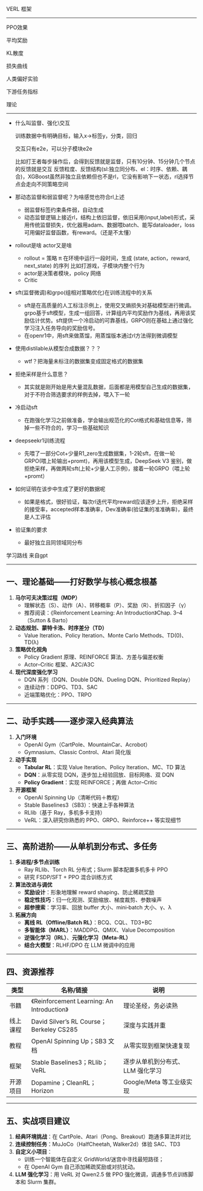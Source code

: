 VERL 框架

---



PPO效果

平均奖励

KL散度

损失曲线

人类偏好实验

下游任务指标





理论

---

* 什么叫监督、强化\交互

  训练数据中有明确目标，输入x->标签y，分类，回归

  交互只有e2e，可以分子模块e2e

  比如打王者每步操作后，会得到反馈就是监督，只有10分钟、15分钟几个节点的反馈就是交互  反馈粒度、反馈结构(sl:独立同分布、el：时序、依赖、耦合)，XGBoost虽然非独立且依赖但也不是rl，它没有影响下一状态，rl选择节点会走向不同策略空间

* 那动态监督和弱监督呢？为啥感觉也符合rl上述

  * 弱监督标签约束条件弱，自动生成
  * 动态监督逻辑上接近rl，结构上依旧监督，依旧采用(input,label)形式，采用传统监督损失，优化器用adam、数据喂batch、能写dataloader，loss可用偏好监督函数，有reward。（还是不太懂）

* rollout是啥 actor又是啥

  * rollout = 策略 π 在环境中运行一段时间，生成 (state, action，reward, next_state) 的序列 比如打游戏，子模块内整个行为
  * actor是决策者模块，policy 网络
  * Critic

* sft(监督微调)和grpo(组相对策略优化)在训练流程中的关系
  * sft是在高质量的人工标注示例上，使用交叉熵损失对基础模型进行微调。grpo基于sft模型，生成一组回答，计算组内平均奖励作为基线，再用该奖励估计优势。sft提供一个冷启动的可靠基线，GRPO则在基础上通过强化学习注入任务导向的奖励信号。
  * 在openr1中，用sft来做蒸馏，用蒸馏版本通过rl方法得到微调模型
  
* 使用distilable从模型合成数据？？？
  * wtf？把海量未标注的数据集变成固定格式的数据集
  
* 拒绝采样是什么意思？

  * 其实就是刚开始是用大量混乱数据，后面都是用模型自己生成的数据集，对于不符合筛选要求的样例去掉，喂入下一轮

* 冷启动sft

  * 在跑强化学习之前做准备，学会输出规范化的Cot格式和基础信息等，筛掉一些不符合的，学习一些基础知识

* deepseekr1训练流程

  * 先喂了一部分Cot+少量R1_zero生成数据集，1-2轮sft，在做一轮GRPO(喂上轮输出+promt)，再用该模型生成，DeepSeek V3 鉴别，做拒绝采样，再做两轮sft(上轮+少量人工示例)，接着一轮GRPO（喂上轮+promt）

* 如何证明在该步中生成了更好的数据呢 
  * 如果是格式，很好验证，每次rl迭代平均reward应该逐步上升，拒绝采样的接受率，accepted样本准确率，Dev准确率(验证集的准准确率)，最终是人工评估
* 验证集的要求
  * 最好独立且同领域同分布











学习路线 来自gpt

---

## 一、理论基础——打好数学与核心概念根基

1. **马尔可夫决策过程（MDP）**
   - 理解状态（S）、动作（A）、转移概率（P）、奖励（R）、折扣因子（γ）
   - 推荐阅读：《Reinforcement Learning: An Introduction》Chap. 3–4（Sutton & Barto）
2. **动态规划、蒙特卡洛、时序差分（TD）**
   - Value Iteration、Policy Iteration、Monte Carlo Methods、TD(0)、TD(λ)
3. **策略优化视角**
   - Policy Gradient 原理、REINFORCE 算法、方差与偏差权衡
   - Actor–Critic 框架、A2C/A3C
4. **现代深度强化学习**
   - DQN 系列（DQN、Double DQN、Dueling DQN、Prioritized Replay）
   - 连续动作：DDPG、TD3、SAC
   - 近端策略优化：PPO、TRPO

------

## 二、动手实践——逐步深入经典算法

1. **入门环境**
   - OpenAI Gym（CartPole、MountainCar、Acrobot）
   - Gymnasium、Classic Control、Atari 简化版
2. **动手实现**
   - **Tabular RL**：实现 Value Iteration、Policy Iteration、MC、TD 算法
   - **DQN**：从零实现 DQN，逐步加上经验回放、目标网络、双 DQN
   - **Policy Gradient**：实现 REINFORCE；再做 Actor–Critic
3. **开源框架**
   - OpenAI Spinning Up（清晰代码＋教程）
   - Stable Baselines3（SB3）：快速上手各种算法
   - RLlib（基于 Ray，多机多卡支持）
   - VeRL：深入研究你熟悉的 PPO、GRPO、Reinforce++ 等实现细节

------

## 三、高阶进阶——从单机到分布式、多任务

1. **多进程/多节点训练**
   - Ray RLlib、Torch RL 分布式；Slurm 脚本配置多机多卡 PPO
   - 研究 FSDP/SFT + PPO 混合训练方式
2. **算法改进与调优**
   - **奖励设计**：形象地理解 reward shaping、防止稀疏奖励
   - **稳定性技巧**：归一化观测、奖励缩放、梯度裁剪、参数噪声
   - **超参搜索**：学习率、回放 buffer 大小、mini‐batch 大小、γ、λ
3. **拓展方向**
   - **离线 RL（Offline/Batch RL）**：BCQ、CQL、TD3+BC
   - **多智能体（MARL）**：MADDPG、QMIX、Value Decomposition
   - **逆强化学习（IRL）**、**元强化学习（Meta-RL）**
   - **结合大模型**：RLHF/DPO 在 LLM 微调中的应用

------

## 四、资源推荐

| 类型     | 名称/链接                                   | 说明                             |
| -------- | ------------------------------------------- | -------------------------------- |
| 书籍     | 《Reinforcement Learning: An Introduction》 | 理论圣经，务必读熟               |
| 线上课程 | David Silver’s RL Course；Berkeley CS285    | 深度与实践并重                   |
| 教程     | OpenAI Spinning Up；SB3 文档                | 从零实现到框架快速复现           |
| 框架     | Stable Baselines3；RLlib；VeRL              | 逐步从单机到分布式、LLM 强化学习 |
| 开源项目 | Dopamine；CleanRL；Horizon                  | Google/Meta 等工业级实现         |



------

## 五、实战项目建议

1. **经典环境挑战**：在 CartPole、Atari（Pong、Breakout）跑通多算法并对比
2. **连续控制任务**：MuJoCo（HalfCheetah, Walker2d）体验 SAC、TD3
3. **自定义小项目**：
   - 训练一个智能体在自定义 GridWorld/迷宫中寻找最短路径；
   - 在 OpenAI Gym 自己添加稀疏奖励或对抗扰动。
4. **LLM 强化学习**：用 VeRL 对 Qwen2.5 做 PPO 强化微调，调通多节点训练脚本和 Slurm 集群。
